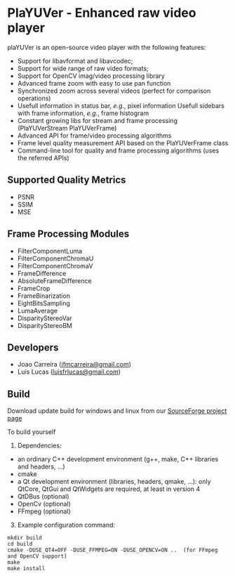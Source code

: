 PlaYUVer - Enhanced raw video player
========


plaYUVer is an open-source video player with the following features:
- Support for libavformat and libavcodec;
- Support for wide range of raw video formats;
- Support for OpenCV imag/video processing library
- Advanced frame zoom with easy to use pan function
- Synchronized zoom across several videos (perfect for comparison operations)
- Usefull information in status bar, *e.g.*, pixel information
    Usefull sidebars with frame information, *e.g.*, frame histogram
- Constant growing libs for stream and frame processing (PlaYUVerStream PlaYUVerFrame)
- Advanced API for frame/video processing algorithms
- Frame level quality measurement API based on the PlaYUVerFrame class
- Command-line tool for quality and frame processing algorithms (uses the referred APIs)

Supported Quality Metrics
----------------------------------------------------------------
- PSNR
- SSIM
- MSE

Frame Processing Modules
----------------------------------------------------------------
- FilterComponentLuma
- FilterComponentChromaU
- FilterComponentChromaV
- FrameDifference
- AbsoluteFrameDifference
- FrameCrop
- FrameBinarization
- EightBitsSampling
- LumaAverage
- DisparityStereoVar
- DisparityStereoBM

Developers
----------------------------------------------------------------

- Joao Carreira     (jfmcarreira@gmail.com)
- Lui­s Lucas        (luisfrlucas@gmail.com)


Build
----------------------------------------------------------------
Download update build for windows and linux from our <a href="https://sourceforge.net/projects/playuver/">SourceForge project page</a>

To build yourself

1. Dependencies:
  - an ordinary C++ development environment (g++, make, C++ libraries and headers, ...)
  - cmake
  - a Qt development environment (libraries, headers, qmake, ...): only QtCore, QtGui and QtWidgets are required, at least in version 4
  - QtDBus (optional)
  - OpenCv (optional)
  - FFmpeg (optional)

3. Example configuration command:
```
mkdir build
cd build
cmake -DUSE_QT4=OFF -DUSE_FFMPEG=ON -DUSE_OPENCV=ON ..  (for FFmpeg and OpenCV support)
make
make install
```
